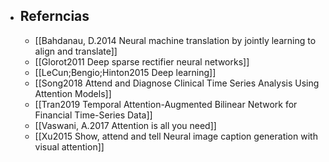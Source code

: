   * ## Referncias
    * [[Bahdanau, D.2014 Neural machine translation by jointly learning to align and translate]]
    * [[Glorot2011 Deep sparse rectifier neural networks]]
    * [[LeCun;Bengio;Hinton2015 Deep learning]]
    * [[Song2018 Attend and Diagnose Clinical Time Series Analysis Using Attention Models]]
    * [[Tran2019 Temporal Attention-Augmented Bilinear Network for Financial Time-Series Data]]
    * [[Vaswani, A.2017 Attention is all you need]]
    * [[Xu2015 Show, attend and tell Neural image caption generation with visual attention]]
